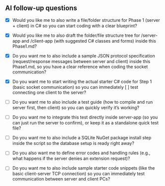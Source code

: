 ## AI follow-up questions
- [x] Would you like me to also write a file/folder structure for Phase 1 (server + client) in C# so you can start coding with a clear blueprint?  

- [X] Would you like me to also draft the folder/file structure tree for /server-app and /client-app (with suggested C# classes and forms) inside this Phase1.md?  

- [x] Do you want me to also include a sample JSON protocol specification (request/response messages between server and client) inside this Phase1.md, so you have a clear reference when coding the socket communication?

- [x] Do you want me to start writing the actual starter C# code for Step 1 (basic socket communication) so you can immediately [ ] test connecting one client to the server?

- [ ] Do you want me to also include a test guide (how to compile and run server first, then client) so you can quickly verify it’s working?

- [ ] Do you want me to integrate this test directly inside server-app (so you can just run the server to confirm), or keep it as a standalone quick test file?

- [ ] Do you want me to also include a SQLite NuGet package install step inside the script so the database setup is ready right away?

- [ ] Do you also want me to define error codes and handling rules (e.g., what happens if the server denies an extension request)?
 
- [ ] Do you want me to also include sample starter code snippets (like the basic client-server TCP connection) so you can immediately test communication between server and client PCs?

